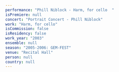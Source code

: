 ```yaml
---
performance: "Phill Niblock - Harm, for cello  "
isPremiere: null
concert: "Portrait Concert - Phill Niblock"
work: "Harm, for cello"
isCommission: false
isResidency: false
work_year: "2003"
ensemble: null
season: "2005-2006: GEM-FEST"
venue: "Recital Hall"
person: null
country: null
---
```


